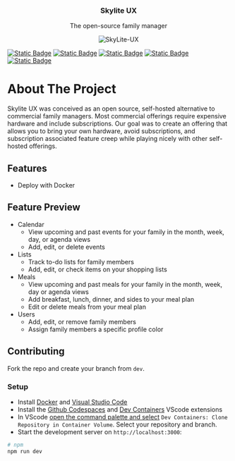 <h3 align="center">Skylite UX</h3>

<p align="center">
    The open-source family manager
</p>

<p align="center">
<img src="https://github.com/user-attachments/assets/cf4b4b9f-c8db-4303-8fd0-58126a42382f" alt="SkyLite-UX"/>
</p>

[![Static Badge](https://img.shields.io/badge/Discord-lightgray?logo=discord)](https://discord.gg/KJn3YfWxn7)
[![Static Badge](https://img.shields.io/badge/Docker-lightgray?logo=docker)](https://docs.docker.com/get-started/get-docker/)
[![Static Badge](https://img.shields.io/badge/Nuxt-lightgray?logo=nuxt)](https://nuxt.com/docs/getting-started/introduction)
[![Static Badge](https://img.shields.io/badge/NuxtUI-lightgray?logo=nuxt)](https://ui.nuxt.com)
[![Static Badge](https://img.shields.io/badge/TailwindCSS-lightgray?logo=tailwindcss)](https://tailwindcss.com/docs/installation/using-vite)

# About The Project

Skylite UX was conceived as an open source, self-hosted alternative to commercial family managers. Most commercial offerings require expensive hardware and include subscriptions. Our goal was to create an offering that allows you to bring your own hardware, avoid subscriptions, and subscription associated feature creep while playing nicely with other self-hosted offerings. 

## Features
- Deploy with Docker 

## Feature Preview
- Calendar
  - View upcoming and past events for your family in the month, week, day, or agenda views
  - Add, edit, or delete events
- Lists
  - Track to-do lists for family members
  - Add, edit, or check items on your shopping lists
- Meals
  - View upcoming and past meals for your family in the month, week, day or agenda views 
  - Add breakfast, lunch, dinner, and sides to your meal plan
  - Edit or delete meals from your meal plan
- Users
  - Add, edit, or remove family members
  - Assign family members a specific profile color

## Contributing
Fork the repo and create your branch from `dev`.

### Setup
 - Install [Docker](https://docs.docker.com/get-started/get-docker/) and [Visual Studio Code](https://code.visualstudio.com/)
 - Install the [Github Codespaces](https://marketplace.visualstudio.com/items?itemName=GitHub.codespaces) and [Dev Containers](https://marketplace.visualstudio.com/items?itemName=ms-vscode-remote.remote-containers) VScode extensions
 - In VScode [open the command palette and select](https://code.visualstudio.com/docs/devcontainers/containers#_quick-start-open-a-git-repository-or-github-pr-in-an-isolated-container-volume) `Dev Containers: Clone Repository in Container Volume`. Select your repository and branch. 
 - Start the development server on `http://localhost:3000`:

```bash
# npm
npm run dev
```
